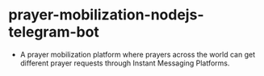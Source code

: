 # prayer-mobilization-nodejs-telegram-bot
- A prayer mobilization platform where prayers across the world can get different prayer requests through Instant Messaging Platforms.
